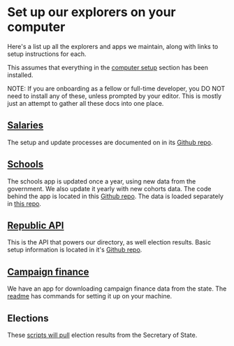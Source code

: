 # Set up our explorers on your computer

Here's a list up all the explorers and apps we maintain, along with links to setup instructions for each.

This assumes that everything in the [computer setup](computer-setup.md) section has been installed.

NOTE: If you are onboarding as a fellow or full-time developer, you DO NOT need to install any of these, unless prompted by your editor. This is mostly just an attempt to gather all these docs into one place.

## [Salaries](https://salaries.texastribune.org/)

The setup and update processes are documented on in its [Github repo](https://github.com/texastribune/state-salaries-draft).

## [Schools](https://schools.texastribune.org/)

The schools app is updated once a year, using new data from the government. We also update it yearly with new cohorts data. The code behind the app is located in this [Github repo](https://github.com/texastribune/scuole). The data is loaded separately in [this repo](https://github.com/texastribune/scuole-data/).

## [Republic API](https://republic.texastribune.org/api/v1/)

This is the API that powers our directory, as well election results. Basic setup information is located in it's [Github repo](https://github.com/texastribune/republic).


## [Campaign finance](https://github.com/texastribune/campaign-finance-viewer_)

We have an app for downloading campaign finance data from the state. The [readme](https://github.com/texastribune/campaign-finance-viewer/blob/master/README.md) has commands for setting it up on your machine.

## Elections

These [scripts will pull](https://github.com/texastribune/sos-collector) election results from the Secretary of State.
